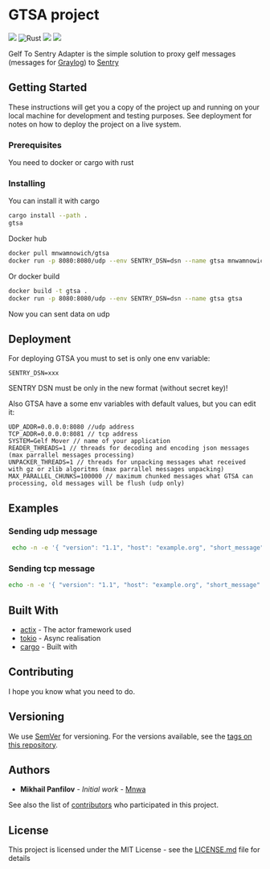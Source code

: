 # GTSA project
[![](https://docs.rs/gtsa/badge.svg)](https://docs.rs/gtsa/)
![Rust](https://github.com/Mnwa/gtsa/workflows/Build/badge.svg?branch=master)
[![](https://img.shields.io/crates/v/gtsa.svg)](https://crates.io/crates/gtsa)
[![](https://img.shields.io/crates/d/gtsa.svg)](https://crates.io/crates/gtsa)

Gelf To Sentry Adapter is the simple solution to proxy gelf messages (messages for [Graylog](https://www.graylog.org/)) to [Sentry](https://sentry.io/)

## Getting Started

These instructions will get you a copy of the project up and running on your local machine for development and testing purposes. See deployment for notes on how to deploy the project on a live system.

### Prerequisites

You need to docker or cargo with rust

### Installing

You can install it with cargo 

```bash
cargo install --path .
gtsa
```

Docker hub
```bash
docker pull mnwamnowich/gtsa
docker run -p 8080:8080/udp --env SENTRY_DSN=dsn --name gtsa mnwamnowich/gtsa
```

Or docker build

```bash
docker build -t gtsa .
docker run -p 8080:8080/udp --env SENTRY_DSN=dsn --name gtsa gtsa 
```

Now you can sent data on udp 

## Deployment

For deploying GTSA you must to set is only one env variable:
```env
SENTRY_DSN=xxx
```

SENTRY DSN must be only in the new format (without secret key)!

Also GTSA have a some env variables with default values, but you can edit it:
```env
UDP_ADDR=0.0.0.0:8080 //udp address
TCP_ADDR=0.0.0.0:8081 // tcp address
SYSTEM=Gelf Mover // name of your application
READER_THREADS=1 // threads for decoding and encoding json messages (max parrallel messages processing)
UNPACKER_THREADS=1 // threads for unpacking messages what received with gz or zlib algoritms (max parrallel messages unpacking)
MAX_PARALLEL_CHUNKS=100000 // maximum chunked messages what GTSA can processing, old messages will be flush (udp only)
```

## Examples

### Sending udp message
```bash
 echo -n -e '{ "version": "1.1", "host": "example.org", "short_message": "A short message", "level": 5, "_some_info": "foo", "timestamp": 1582213226}'"" | nc -w0 -u 0.0.0.0 8080
```

### Sending tcp message
```bash
echo -n -e '{ "version": "1.1", "host": "example.org", "short_message": "A short message", "level": 5, "_some_info": "foo", "timestamp": 1582213226}'"\0" | nc -w0 0.0.0.0 8081
```

## Built With

* [actix](https://github.com/actix/actix) - The actor framework used
* [tokio](https://github.com/tokio-rs/tokio) - Async realisation
* [cargo](https://github.com/rust-lang/cargo) - Built with

## Contributing

I hope you know what you need to do.

## Versioning

We use [SemVer](http://semver.org/) for versioning. For the versions available, see the [tags on this repository](https://github.com/Mnwa/gtsa/tags). 

## Authors

* **Mikhail Panfilov** - *Initial work* - [Mnwa](https://github.com/Mnwa)

See also the list of [contributors](https://github.com/Mnwa/gtsa/contributors) who participated in this project.

## License

This project is licensed under the MIT License - see the [LICENSE.md](LICENSE.md) file for details
